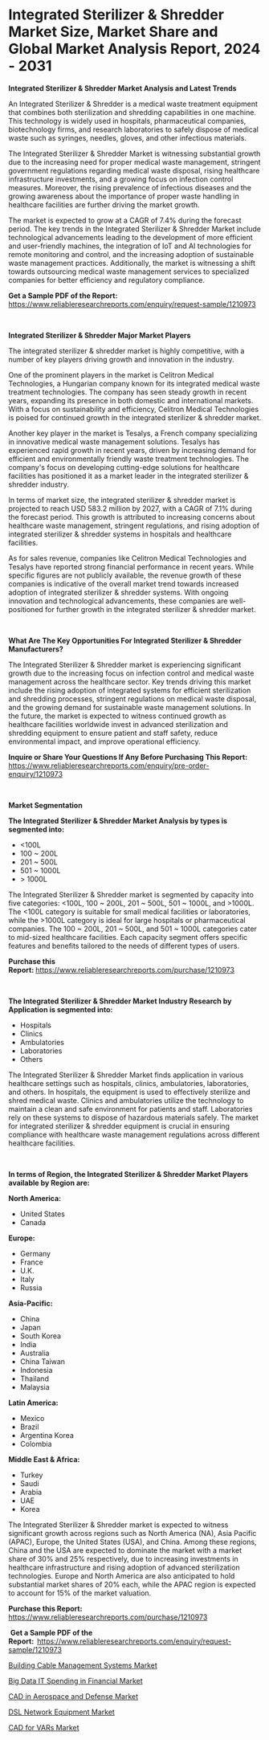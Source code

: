 <p><h1>Integrated Sterilizer & Shredder Market Size, Market Share and Global Market Analysis Report, 2024 - 2031</h1></p><p><strong>Integrated Sterilizer & Shredder Market Analysis and Latest Trends</strong></p>
<p><p>An Integrated Sterilizer & Shredder is a medical waste treatment equipment that combines both sterilization and shredding capabilities in one machine. This technology is widely used in hospitals, pharmaceutical companies, biotechnology firms, and research laboratories to safely dispose of medical waste such as syringes, needles, gloves, and other infectious materials.</p><p>The Integrated Sterilizer & Shredder Market is witnessing substantial growth due to the increasing need for proper medical waste management, stringent government regulations regarding medical waste disposal, rising healthcare infrastructure investments, and a growing focus on infection control measures. Moreover, the rising prevalence of infectious diseases and the growing awareness about the importance of proper waste handling in healthcare facilities are further driving the market growth.</p><p>The market is expected to grow at a CAGR of 7.4% during the forecast period. The key trends in the Integrated Sterilizer & Shredder Market include technological advancements leading to the development of more efficient and user-friendly machines, the integration of IoT and AI technologies for remote monitoring and control, and the increasing adoption of sustainable waste management practices. Additionally, the market is witnessing a shift towards outsourcing medical waste management services to specialized companies for better efficiency and regulatory compliance.</p></p>
<p><strong>Get a Sample PDF of the Report:&nbsp;</strong> <a href="https://www.reliableresearchreports.com/enquiry/request-sample/1210973">https://www.reliableresearchreports.com/enquiry/request-sample/1210973</a></p>
<p>&nbsp;</p>
<p><strong>Integrated Sterilizer & Shredder Major Market Players</strong></p>
<p><p>The integrated sterilizer & shredder market is highly competitive, with a number of key players driving growth and innovation in the industry. </p><p>One of the prominent players in the market is Celitron Medical Technologies, a Hungarian company known for its integrated medical waste treatment technologies. The company has seen steady growth in recent years, expanding its presence in both domestic and international markets. With a focus on sustainability and efficiency, Celitron Medical Technologies is poised for continued growth in the integrated sterilizer & shredder market.</p><p>Another key player in the market is Tesalys, a French company specializing in innovative medical waste management solutions. Tesalys has experienced rapid growth in recent years, driven by increasing demand for efficient and environmentally friendly waste treatment technologies. The company's focus on developing cutting-edge solutions for healthcare facilities has positioned it as a market leader in the integrated sterilizer & shredder industry.</p><p>In terms of market size, the integrated sterilizer & shredder market is projected to reach USD 583.2 million by 2027, with a CAGR of 7.1% during the forecast period. This growth is attributed to increasing concerns about healthcare waste management, stringent regulations, and rising adoption of integrated sterilizer & shredder systems in hospitals and healthcare facilities.</p><p>As for sales revenue, companies like Celitron Medical Technologies and Tesalys have reported strong financial performance in recent years. While specific figures are not publicly available, the revenue growth of these companies is indicative of the overall market trend towards increased adoption of integrated sterilizer & shredder systems. With ongoing innovation and technological advancements, these companies are well-positioned for further growth in the integrated sterilizer & shredder market.</p></p>
<p>&nbsp;</p>
<p><strong>What Are The Key Opportunities For Integrated Sterilizer & Shredder Manufacturers?</strong></p>
<p><p>The Integrated Sterilizer & Shredder market is experiencing significant growth due to the increasing focus on infection control and medical waste management across the healthcare sector. Key trends driving this market include the rising adoption of integrated systems for efficient sterilization and shredding processes, stringent regulations on medical waste disposal, and the growing demand for sustainable waste management solutions. In the future, the market is expected to witness continued growth as healthcare facilities worldwide invest in advanced sterilization and shredding equipment to ensure patient and staff safety, reduce environmental impact, and improve operational efficiency.</p></p>
<p><strong>Inquire or Share Your Questions If Any Before Purchasing This Report:</strong> <a href="https://www.reliableresearchreports.com/enquiry/pre-order-enquiry/1210973">https://www.reliableresearchreports.com/enquiry/pre-order-enquiry/1210973</a></p>
<p>&nbsp;</p>
<p><strong>Market Segmentation</strong></p>
<p><strong>The Integrated Sterilizer & Shredder Market Analysis by types is segmented into:</strong></p>
<p><ul><li><100L</li><li>100 ~ 200L</li><li>201 ~ 500L</li><li>501 ~ 1000L</li><li>> 1000L</li></ul></p>
<p><p>The Integrated Sterilizer & Shredder market is segmented by capacity into five categories: <100L, 100 ~ 200L, 201 ~ 500L, 501 ~ 1000L, and >1000L. The <100L category is suitable for small medical facilities or laboratories, while the >1000L category is ideal for large hospitals or pharmaceutical companies. The 100 ~ 200L, 201 ~ 500L, and 501 ~ 1000L categories cater to mid-sized healthcare facilities. Each capacity segment offers specific features and benefits tailored to the needs of different types of users.</p></p>
<p><strong>Purchase this Report:&nbsp;</strong><a href="https://www.reliableresearchreports.com/purchase/1210973">https://www.reliableresearchreports.com/purchase/1210973</a></p>
<p>&nbsp;</p>
<p><strong>The Integrated Sterilizer & Shredder Market Industry Research by Application is segmented into:</strong></p>
<p><ul><li>Hospitals</li><li>Clinics</li><li>Ambulatories</li><li>Laboratories</li><li>Others</li></ul></p>
<p><p>The Integrated Sterilizer & Shredder Market finds application in various healthcare settings such as hospitals, clinics, ambulatories, laboratories, and others. In hospitals, the equipment is used to effectively sterilize and shred medical waste. Clinics and ambulatories utilize the technology to maintain a clean and safe environment for patients and staff. Laboratories rely on these systems to dispose of hazardous materials safely. The market for integrated sterilizer & shredder equipment is crucial in ensuring compliance with healthcare waste management regulations across different healthcare facilities.</p></p>
<p>&nbsp;</p>
<p><strong>In terms of Region, the Integrated Sterilizer & Shredder Market Players available by Region are:</strong></p>
<p>
    <p> <strong> North America: </strong>
        <ul>
            <li>United States</li>
            <li>Canada</li>
        </ul>
        </p> 
    <p> <strong> Europe: </strong>
        <ul>
            <li>Germany</li>
            <li>France</li>
            <li>U.K.</li>
            <li>Italy</li>
            <li>Russia</li>
        </ul>
        </p> 
    <p> <strong> Asia-Pacific: </strong>
        <ul>
            <li>China</li>
            <li>Japan</li>
            <li>South Korea</li>
            <li>India</li>
            <li>Australia</li>
            <li>China Taiwan</li>
            <li>Indonesia</li>
            <li>Thailand</li>
            <li>Malaysia</li>
        </ul>
        </p> 
    <p> <strong> Latin America: </strong>
        <ul>
            <li>Mexico</li>
            <li>Brazil</li>
            <li>Argentina Korea</li>
            <li>Colombia</li>
        </ul>
        </p> 
    <p> <strong> Middle East & Africa: </strong>
        <ul>
            <li>Turkey</li>
            <li>Saudi</li>
            <li>Arabia</li>
            <li>UAE</li>
            <li>Korea</li>
        </ul>
    </p>
    </p>
<p><p>The Integrated Sterilizer & Shredder market is expected to witness significant growth across regions such as North America (NA), Asia Pacific (APAC), Europe, the United States (USA), and China. Among these regions, China and the USA are expected to dominate the market with a market share of 30% and 25% respectively, due to increasing investments in healthcare infrastructure and rising adoption of advanced sterilization technologies. Europe and North America are also anticipated to hold substantial market shares of 20% each, while the APAC region is expected to account for 15% of the market valuation.</p></p>
<p><strong>Purchase this Report: </strong><a href="https://www.reliableresearchreports.com/purchase/1210973">https://www.reliableresearchreports.com/purchase/1210973</a></p>
<p>&nbsp;<strong>Get a Sample PDF of the Report:&nbsp;&nbsp;</strong><a href="https://www.reliableresearchreports.com/enquiry/request-sample/1210973">https://www.reliableresearchreports.com/enquiry/request-sample/1210973</a></p>
<p><strong></strong></p>
<p><p><a href="https://medium.com/@tommiesmith8654/building-cable-management-systems-market-exploring-market-share-market-trends-and-future-growth-40b5f88f7382">Building Cable Management Systems Market</a></p><p><a href="https://medium.com/@tommiesmith8654/big-data-it-spending-in-financial-market-size-market-outlook-and-market-forecast-2024-to-2031-c9a227f6e78c">Big Data IT Spending in Financial Market</a></p><p><a href="https://medium.com/@tommiesmith8654/analyzing-cad-in-aerospace-and-defense-market-global-industry-perspective-and-forecast-2024-to-fc9534834021">CAD in Aerospace and Defense Market</a></p><p><a href="https://medium.com/@tommiesmith8654/dsl-network-equipment-market-insights-into-market-cagr-market-trends-and-growth-strategies-48f656d77340">DSL Network Equipment Market</a></p><p><a href="https://medium.com/@tommiesmith8654/cad-for-vars-market-analysis-its-cagr-market-segmentation-and-global-industry-overview-37d6184fa06e">CAD for VARs Market</a></p></p>